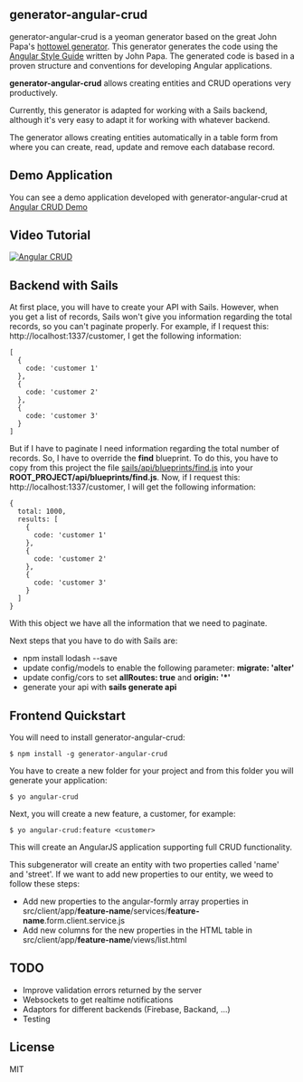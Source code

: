 ## generator-angular-crud

generator-angular-crud is a yeoman generator based on the great John Papa's [hottowel generator](https://github.com/johnpapa/generator-hottowel). This generator generates the code using the [Angular Style Guide](https://github.com/johnpapa/angular-styleguide) written by John Papa. The generated code is based in a proven structure and conventions for developing Angular applications.

**generator-angular-crud** allows creating entities and CRUD operations very productively.

Currently, this generator is adapted for working with a Sails backend, although it's very easy to adapt it for working with whatever backend.

The generator allows creating entities automatically in a table form from where you can create, read, update and remove each database record.

## Demo Application

You can see a demo application developed with generator-angular-crud at [Angular CRUD Demo](http://45.55.146.80:8080/)

## Video Tutorial

[![Angular CRUD](http://www.jlmonteagudo.com/wp-content/uploads/2015/04/generator-angular-crud-readme.png)](http://youtu.be/O_AqjE7e_As)


## Backend with Sails

At first place, you will have to create your API with Sails. However, when you get a list of records, Sails won't give you information regarding the total records, so you can't paginate properly. For example, if I request this: http://localhost:1337/customer, I get the following information:

```
[
  {
    code: 'customer 1'
  },
  {
    code: 'customer 2'
  },
  {
    code: 'customer 3'
  }
]
```

But if I have to paginate I need information regarding the total number of records. So, I have to override the **find** blueprint. To do this, you have to copy from this project the file [sails/api/blueprints/find.js](https://raw.githubusercontent.com/jlmonteagudo/generator-angular-crud/master/sails/api/blueprints/find.js) into your **ROOT_PROJECT/api/blueprints/find.js**. Now, if I request this: http://localhost:1337/customer, I will get the following information:

```
{
  total: 1000,
  results: [
    {
      code: 'customer 1'
    },
    {
      code: 'customer 2'
    },
    {
      code: 'customer 3'
    }
  ]
}
```

With this object we have all the information that we need to paginate.

Next steps that you have to do with Sails are:

* npm install lodash --save
* update config/models to enable the following parameter:  **migrate: 'alter'**
* update config/cors to set **allRoutes: true** and **origin: '*'**
* generate your api with **sails generate api <module-name>**

## Frontend Quickstart

You will need to install generator-angular-crud:

```
$ npm install -g generator-angular-crud
```

You have to create a new folder for your project and from this folder you will generate your application:

```
$ yo angular-crud
```

Next, you will create a new feature, a customer, for example:

```
$ yo angular-crud:feature <customer>
```

This will create an AngularJS application supporting full CRUD functionality.

This subgenerator will create an entity with two properties called 'name' and 'street'. If we want to add new properties to our entity, we weed to follow these steps:

* Add new properties to the angular-formly array properties in src/client/app/**feature-name**/services/**feature-name**.form.client.service.js
* Add new columns for the new properties in the HTML table in src/client/app/**feature-name**/views/list.html


## TODO

* Improve validation errors returned by the server
* Websockets to get realtime notifications
* Adaptors for different backends (Firebase, Backand, ...)
* Testing

## License

MIT
